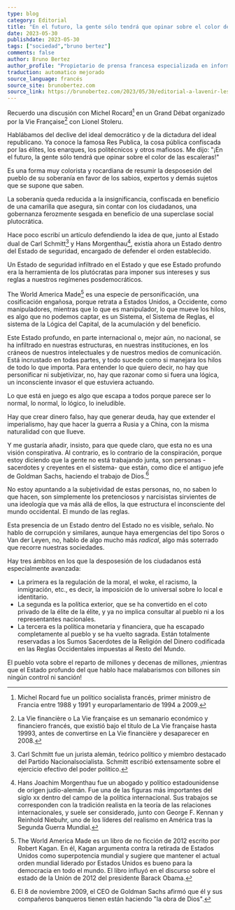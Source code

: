 ```yaml
---
type: blog
category: Editorial
title: "En el futuro, la gente sólo tendrá que opinar sobre el color de las escaleras"
date: 2023-05-30
publishdate: 2023-05-30
tags: ["sociedad","bruno bertez"]
comments: false
author: Bruno Bertez
author_profile: "Propietario de prensa francesa especializada en información financiera. Como director de un grupo de prensa especializado en economía y finanzas, fundó el diario La Tribune. Escribe regularmente en el diario económico suizo L'Agefi. Es bloguero habitual en los sitios web de noticias Blog à Lupus, brunobertez.com, Atlantico y Lesobservateurs.ch."
traduction: automatico mejorado
source_language: francés
source_site: brunobertez.com
source_link: https://brunobertez.com/2023/05/30/editorial-a-lavenir-les-peuples-nauront-plus-a-se-prononcer-que-sur-la-couleur-des-cages-descalier/
---
```


Recuerdo una discusión con Michel Rocard[^2] en un Grand Débat organizado por la Vie Française[^1] con Lionel Stoleru.

Hablábamos del declive del ideal democrático y de la dictadura del ideal republicano. Ya conoce la famosa Res Publica, la cosa pública confiscada por las élites, los enarques, los politécnicos y otros mafiosos. Me dijo: "¡En el futuro, la gente sólo tendrá que opinar sobre el color de las escaleras!"

Es una forma muy colorista y rocardiana de resumir la desposesión del pueblo de su soberanía en favor de los sabios, expertos y demás sujetos que se supone que saben.

La soberanía queda reducida a la insignificancia, confiscada en beneficio de una camarilla que asegura, sin contar con los ciudadanos, una gobernanza ferozmente sesgada en beneficio de una superclase social plutocrática.

Hace poco escribí un artículo defendiendo la idea de que, junto al Estado dual de Carl Schmitt[^3] y Hans Morgenthau[^4], existía ahora un Estado dentro del Estado de seguridad, encargado de defender el orden establecido.

Un Estado de seguridad infiltrado en el Estado y que ese Estado profundo era la herramienta de los plutócratas para imponer sus intereses y sus reglas a nuestros regímenes posdemocráticos.

The World America Made[^5] es una especie de personificación, una cosificación engañosa, porque retrata a Estados Unidos, a Occidente, como manipuladores, mientras que lo que es manipulador, lo que mueve los hilos, es algo que no podemos captar, es un Sistema, el Sistema de Reglas, el sistema de la Lógica del Capital, de la acumulación y del beneficio.

Este Estado profundo, en parte internacional o, mejor aún, no nacional, se ha infiltrado en nuestras estructuras, en nuestras instituciones, en los cráneos de nuestros intelectuales y de nuestros medios de comunicación. Está incrustado en todas partes, y todo sucede como si manejara los hilos de todo lo que importa. Para entender lo que quiero decir, no hay que personificar ni subjetivizar, no, hay que razonar como si fuera una lógica, un inconsciente invasor el que estuviera actuando.

Lo que está en juego es algo que escapa a todos porque parece ser lo normal, lo normal, lo lógico, lo ineludible.

Hay que crear dinero falso, hay que generar deuda, hay que extender el imperialismo, hay que hacer la guerra a Rusia y a China, con la misma naturalidad con que llueve.

Y me gustaría añadir, insisto, para que quede claro, que esta no es una visión conspirativa. Al contrario, es lo contrario de la conspiración, porque estoy diciendo que la gente no está trabajando junta, son personas -sacerdotes y creyentes en el sistema- que están, como dice el antiguo jefe de Goldman Sachs, haciendo el trabajo de Dios.[^6]

No estoy apuntando a la subjetividad de estas personas, no, no saben lo que hacen, son simplemente los pretenciosos y narcisistas sirvientes de una ideología que va más allá de ellos, la que estructura el inconsciente del mundo occidental. El mundo de las reglas.

Esta presencia de un Estado dentro del Estado no es visible, señalo. No hablo de corrupción y similares, aunque haya emergencias del tipo Soros o Van der Leyen, no, hablo de algo mucho más _radical_, algo más soterrado que recorre nuestras sociedades.

Hay tres ámbitos en los que la desposesión de los ciudadanos está especialmente avanzada:

- La primera es la regulación de la moral, el woke, el racismo, la inmigración, etc., es decir, la imposición de lo universal sobre lo local e identitario.
- La segunda es la política exterior, que se ha convertido en el coto privado de la élite de la élite, y ya no implica consultar al pueblo ni a los representantes nacionales.
- La tercera es la política monetaria y financiera, que ha escapado completamente al pueblo y se ha vuelto sagrada. Están totalmente reservadas a los Sumos Sacerdotes de la Religión del Dinero codificada en las Reglas Occidentales impuestas al Resto del Mundo.

El pueblo vota sobre el reparto de millones y decenas de millones, ¡mientras que el Estado profundo del que hablo hace malabarismos con billones sin ningún control ni sanción!

[^2]: Michel Rocard fue un político socialista francés, primer ministro de Francia entre 1988 y 1991 y europarlamentario de 1994 a 2009.

[^1]: La Vie financière o La Vie française es un semanario económico y financiero francés, que existió bajo el título de La Vie française hasta 19993, antes de convertirse en La Vie financière y desaparecer en 2008.

[^3]: Carl Schmitt fue un jurista alemán, teórico político y miembro destacado del Partido Nacionalsocialista. Schmitt escribió extensamente sobre el ejercicio efectivo del poder político.

[^4]: Hans Joachim Morgenthau fue un abogado y político estadounidense de origen judío-alemán. Fue una de las figuras más importantes del siglo xx dentro del campo de la política internacional. Sus trabajos se corresponden con la tradición realista en la teoría de las relaciones internacionales, y suele ser considerado, junto con George F. Kennan y Reinhold Niebuhr, uno de los líderes del realismo en América tras la Segunda Guerra Mundial.

[^5]: The World America Made es un libro de no ficción de 2012 escrito por Robert Kagan. En él, Kagan argumenta contra la retirada de Estados Unidos como superpotencia mundial y sugiere que mantener el actual orden mundial liderado por Estados Unidos es bueno para la democracia en todo el mundo. El libro influyó en el discurso sobre el estado de la Unión de 2012 del presidente Barack Obama.

[^6]: El 8 de noviembre 2009, el CEO de Goldman Sachs afirmó que él y sus compañeros banqueros tienen están haciendo "la obra de Dios".